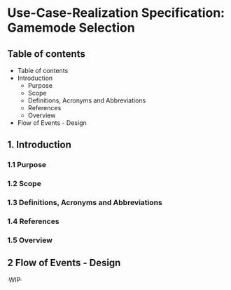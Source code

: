 # Use-Case-Realization Specification: Gamemode Selection

## Table of contents

- Table of contents
- Introduction
  - Purpose
  - Scope
  - Definitions, Acronyms and Abbreviations
  - References
  - Overview
- Flow of Events - Design

## 1. Introduction

### 1.1 Purpose

### 1.2 Scope

### 1.3 Definitions, Acronyms and Abbreviations

### 1.4 References

### 1.5 Overview


## 2 Flow of Events - Design
·WIP·


